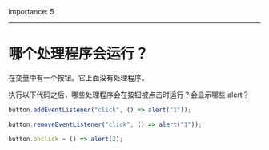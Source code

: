 importance: 5

---

# 哪个处理程序会运行？

在变量中有一个按钮。它上面没有处理程序。

执行以下代码之后，哪些处理程序会在按钮被点击时运行？会显示哪些 alert？

```js no-beautify
button.addEventListener("click", () => alert("1"));

button.removeEventListener("click", () => alert("1"));

button.onclick = () => alert(2);
```
